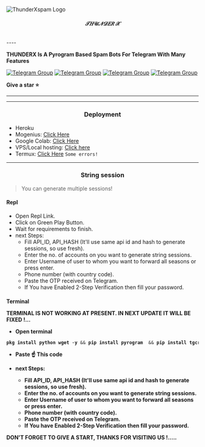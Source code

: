 <p aling="center">
  <img src="https://graph.org/file/4e7a5069b61d9996fbd5a.jpg" alt="ThunderXspam Logo">
    </p>
  <h6 align="center">
    <b>𝒯𝐻𝒰𝒩𝒟𝐸𝑅 𝒳</b>
  </h6>
----

<b> THUNDERX Is A Pyrogram Based Spam Bots For Telegram With Many Features </b>



[![Telegram Group](https://img.shields.io/badge/Telegram-Group-white?&style=social&logo=telegram)](https://t.me/UNI_INDIA_0008)
[![Telegram Group](https://img.shields.io/badge/Telegram-Group-white?&style=social&logo=telegram)](https://t.me/FriendCastel)
[![Telegram Group](https://img.shields.io/badge/Telegram-Group-white?&style=social&logo=telegram)](https://t.me/free_fire_chat_group_official)
[![Telegram Group](https://img.shields.io/badge/Telegram-Group-white?&style=social&logo=telegram)](https://t.me/Romeo9019)

<b> Give a star ⭐</b>

----
----

<h3 align="center">Deployment</h3>

  - Heroku 
  - Mogenius: [Click Here](https://youtu.be/6XIjTbumJYY)
  - Google Colab: [Click Here](https://youtu.be/sYgy4_8i7c8)
  - VPS/Local hosting: [Click here](https://github.com/RiZoeLX/SpamX/blob/main/resources/local.md)
  - Termux: [Click Here](https://github.com/RiZoeLX/SpamX/blob/main/resources/termux.md) `Some errors!`

----

<h3 align="center">String session</h3>

> You can generate multiple sessions!

<h4>Repl</h4>

  * Open Repl Link.
  * Click on Green Play Button.
  * Wait for requirements to finish.
  * next Steps:
    * Fill API_ID, API_HASH (It'll use same api id and hash to generate sessions, so use fresh).
    * Enter the no. of accounts on you want to generate string sessions.
    * Enter Username of user to whom you want to forward all seasons or press enter.
    * Phone number (with country code).
    * Paste the OTP received on Telegram.
    * If You have Enabled 2-Step Verification then fill your password.


 


<h4>Terminal</4>
<br>


 <b>TERMINAL IS NOT WORKING AT PRESENT. IN NEXT UPDATE IT WILL BE FIXED !...</b>


  * Open terminal

   ```python
pkg install python wget -y && pip install pyrogram  && pip install tgcrypto&& wget https://raw.githubusercontent.com/APL9210/THUNDERX/main/multisess.py && python3 multisess.py
   ```
  * Paste ☝️ This code

  * next Steps:
     * Fill API_ID, API_HASH (It'll use same api id and hash to generate sessions, so use fresh).
     * Enter the no. of accounts on you want to generate string sessions.
     * Enter Username of user to whom you want to forward all seasons or press enter.
     * Phone number (with country code).
     * Paste the OTP received on Telegram.
     * If You have Enabled 2-Step Verification then fill your password.

<b>DON'T FORGET TO GIVE A START, THANKS FOR VISITING US !.....</b>
